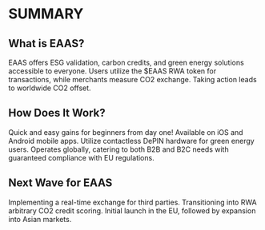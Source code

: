 # SUMMARY

## What is EAAS?

EAAS offers ESG validation, carbon credits, and green energy solutions accessible to everyone.
Users utilize the $EAAS RWA token for transactions, while merchants measure CO2 exchange.
Taking action leads to worldwide CO2 offset.

## How Does It Work?

Quick and easy gains for beginners from day one! Available on iOS and Android mobile apps.
Utilize contactless DePIN hardware for green energy users.
Operates globally, catering to both B2B and B2C needs with guaranteed compliance with EU regulations.

## Next Wave for EAAS

Implementing a real-time exchange for third parties.
Transitioning into RWA arbitrary CO2 credit scoring.
Initial launch in the EU, followed by expansion into Asian markets.
